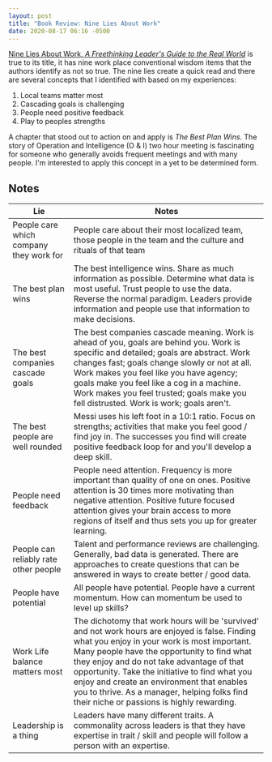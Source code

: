 ```yaml
---
layout: post
title: "Book Review: Nine Lies About Work"
date: 2020-08-17 06:16 -0500
---
```

[Nine Lies About Work, _A Freethinking Leader's Guide to the Real World_](https://www.goodreads.com/book/show/40086702-nine-lies-about-work?ac=1&from_search=true&qid=MGQWTMoLL0&rank=1) is true to its title, it has nine work place conventional wisdom items that the authors identify as not so true. The nine lies create a quick read and there are several concepts that I identified with based on my experiences:
1. Local teams matter most
1. Cascading goals is challenging
1. People need positive feedback
1. Play to peoples strengths

A chapter that stood out to action on and apply is _The Best Plan Wins_. The story of Operation and Intelligence (O & I) two hour meeting is fascinating for someone who generally avoids frequent meetings and with many people. I'm interested to apply this concept in a yet to be determined form.

## Notes
Lie | Notes
---------|------
People care which company they work for|People care about their most localized team, those people in the team and the culture and rituals of that team
The best plan wins|The best intelligence wins. Share as much information as possible. Determine what data is most useful. Trust people to use the data. Reverse the normal paradigm. Leaders provide information and people use that information to make decisions.
The best companies cascade goals| The best companies cascade meaning. Work is ahead of you, goals are behind you. Work is specific and detailed; goals are abstract. Work changes fast; goals change slowly or not at all. Work makes you feel like you have agency; goals make you feel like a cog in a machine. Work makes you feel trusted; goals make you fell distrusted. Work is work; goals aren't.
The best people are well rounded|Messi uses his left foot in a 10:1 ratio. Focus on strengths; activities that make you feel good / find joy in. The successes you find will create positive feedback loop for and you'll develop a deep skill.
People need feedback|People need attention. Frequency is more important than quality of one on ones. Positive attention is 30 times more motivating than negative attention. Positive future focused attention gives your brain access to more regions of itself and thus sets you up for greater learning.
People can reliably rate other people|Talent and performance reviews are challenging. Generally, bad data is generated. There are approaches to create questions that can be answered in ways to create better / good data.
People have potential|All people have potential. People have a current momentum. How can momentum be used to level up skills?
Work Life balance matters most|The dichotomy that work hours will be 'survived' and not work hours are enjoyed is false. Finding what you enjoy in your work is most important. Many people have the opportunity to find what they enjoy and do not take advantage of that opportunity. Take the initiative to find what you enjoy and create an environment that enables you to thrive. As a manager, helping folks find their niche or passions is highly rewarding.
Leadership is a thing|Leaders have many different traits. A commonality across leaders is that they have expertise in trait / skill and people will follow a person with an expertise.
